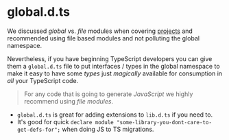 # global.d.ts

We discussed *global* vs. *file* modules when covering [projects](./modules.md) and recommended using file based modules and not polluting the global namespace.

Nevertheless, if you have beginning TypeScript developers you can give them a `global.d.ts` file to put interfaces / types in the global namespace to make it easy to have some *types* just *magically* available for consumption in *all* your TypeScript code.

> For any code that is going to generate *JavaScript* we highly recommend using *file modules*.

* `global.d.ts` is great for adding extensions to `lib.d.ts` if you need to.
* It's good for quick `declare module "some-library-you-dont-care-to-get-defs-for";` when doing JS to TS migrations.
